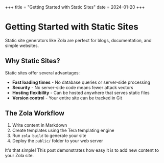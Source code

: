 +++
title = "Getting Started with Static Sites"
date = 2024-01-20
+++

# Getting Started with Static Sites

Static site generators like Zola are perfect for blogs, documentation, and simple websites.

## Why Static Sites?

Static sites offer several advantages:

- **Fast loading times** - No database queries or server-side processing
- **Security** - No server-side code means fewer attack vectors
- **Hosting flexibility** - Can be hosted anywhere that serves static files
- **Version control** - Your entire site can be tracked in Git

## The Zola Workflow

1. Write content in Markdown
2. Create templates using the Tera templating engine
3. Run `zola build` to generate your site
4. Deploy the `public/` folder to your web server

It's that simple! This post demonstrates how easy it is to add new content to your Zola site.
